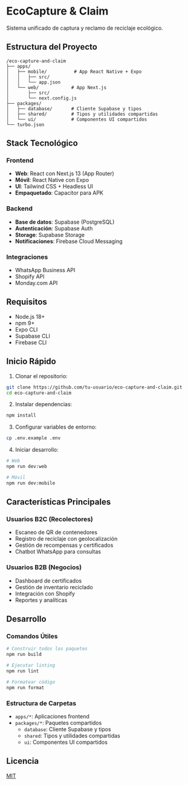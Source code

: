 # EcoCapture & Claim

Sistema unificado de captura y reclamo de reciclaje ecológico.

## Estructura del Proyecto

```
/eco-capture-and-claim
├── apps/
│   ├── mobile/          # App React Native + Expo
│   │   ├── src/
│   │   └── app.json
│   └── web/            # App Next.js
│       ├── src/
│       └── next.config.js
├── packages/
│   ├── database/       # Cliente Supabase y tipos
│   ├── shared/         # Tipos y utilidades compartidas
│   └── ui/             # Componentes UI compartidos
└── turbo.json
```

## Stack Tecnológico

### Frontend
- **Web**: React con Next.js 13 (App Router)
- **Móvil**: React Native con Expo
- **UI**: Tailwind CSS + Headless UI
- **Empaquetado**: Capacitor para APK

### Backend
- **Base de datos**: Supabase (PostgreSQL)
- **Autenticación**: Supabase Auth
- **Storage**: Supabase Storage
- **Notificaciones**: Firebase Cloud Messaging

### Integraciones
- WhatsApp Business API
- Shopify API
- Monday.com API

## Requisitos

- Node.js 18+
- npm 9+
- Expo CLI
- Supabase CLI
- Firebase CLI

## Inicio Rápido

1. Clonar el repositorio:
```bash
git clone https://github.com/tu-usuario/eco-capture-and-claim.git
cd eco-capture-and-claim
```

2. Instalar dependencias:
```bash
npm install
```

3. Configurar variables de entorno:
```bash
cp .env.example .env
```

4. Iniciar desarrollo:
```bash
# Web
npm run dev:web

# Móvil
npm run dev:mobile
```

## Características Principales

### Usuarios B2C (Recolectores)
- Escaneo de QR de contenedores
- Registro de reciclaje con geolocalización
- Gestión de recompensas y certificados
- Chatbot WhatsApp para consultas

### Usuarios B2B (Negocios)
- Dashboard de certificados
- Gestión de inventario reciclado
- Integración con Shopify
- Reportes y analíticas

## Desarrollo

### Comandos Útiles

```bash
# Construir todos los paquetes
npm run build

# Ejecutar linting
npm run lint

# Formatear código
npm run format
```

### Estructura de Carpetas

- `apps/*`: Aplicaciones frontend
- `packages/*`: Paquetes compartidos
  - `database`: Cliente Supabase y tipos
  - `shared`: Tipos y utilidades compartidas
  - `ui`: Componentes UI compartidos

## Licencia

[MIT](LICENSE)
